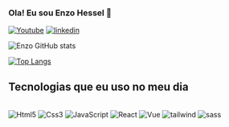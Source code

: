 
### Ola! Eu sou Enzo Hessel 🤚

[![Youtube](https://img.shields.io/badge/YouTube-FF0000?style=for-the-badge&logo=youtube&logoColor=white)](https://www.youtube.com/channel/UCy9fFeYmmOFCNgFHXLFPGVw)
[![linkedin](https://img.shields.io/badge/LinkedIn-0077B5?style=for-the-badge&logo=linkedin&logoColor=white)](https://www.linkedin.com/in/enzo-hessel-0740a7261/)

![Enzo GitHub stats](https://github-readme-stats.vercel.app/api?username=EnzoHessel&show_icons=true&theme=radical)

[![Top Langs](https://github-readme-stats.vercel.app/api/top-langs/?username=EnzoHessel)](https://github.com/EnzoHessel)


## Tecnologias que eu uso no meu dia

<div style="display: inline_block"><br>
    <img aling="center" alt="Html5" src="https://img.shields.io/badge/HTML5-E34F26?style=for-the-badge&logo=html5&logoColor=white" />
    <img aling="center" alt="Css3" src="https://img.shields.io/badge/CSS3-1572B6?style=for-the-badge&logo=css3&logoColor=white" />
    <img aling="center" alt="JavaScript" src="https://img.shields.io/badge/JavaScript-F7DF1E?style=for-the-badge&logo=javascript&logoColor=black" />
    <img aling="center" alt="React" src="https://img.shields.io/badge/React-20232A?style=for-the-badge&logo=react&logoColor=61DAFB" />
    <img aling="center" alt="Vue" src="https://img.shields.io/badge/Vue.js-35495E?style=for-the-badge&logo=vue.js&logoColor=4FC08D" />
    <img aling="center" alt="tailwind" src="https://img.shields.io/badge/Tailwind_CSS-38B2AC?style=for-the-badge&logo=tailwind-css&logoColor=white" />
    <img aling="center" alt="sass" src="https://img.shields.io/badge/Sass-CC6699?style=for-the-badge&logo=sass&logoColor=white" />
</div>

